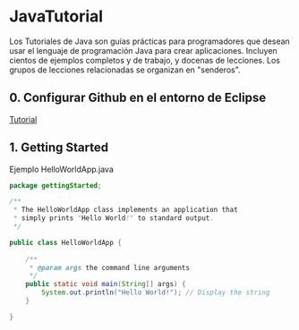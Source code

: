 # JavaTutorial
Los Tutoriales de Java son guías prácticas para programadores que desean usar el lenguaje de programación Java para crear aplicaciones. Incluyen cientos de ejemplos completos y de trabajo, y docenas de lecciones. Los grupos de lecciones relacionadas se organizan en "senderos".

## 0. Configurar Github en el entorno de Eclipse

[Tutorial](https://www.youtube.com/watch?v=Y4ca4CSdMsI)

## 1. Getting Started

Ejemplo HelloWorldApp.java

```java
package gettingStarted;

/**
 * The HelloWorldApp class implements an application that
 * simply prints "Hello World!" to standard output.
 */

public class HelloWorldApp {
	
	/**
     * @param args the command line arguments
     */
	public static void main(String[] args) {
		System.out.println("Hello World!"); // Display the string
	}

}

```
